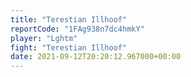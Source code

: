 ```yaml
---
title: "Terestian Illhoof"
reportCode: "1FAg938n7dc4hmkY"
player: "Lghtm"
fight: "Terestian Illhoof"
date: 2021-09-12T20:20:12.967000+00:00
---
```

